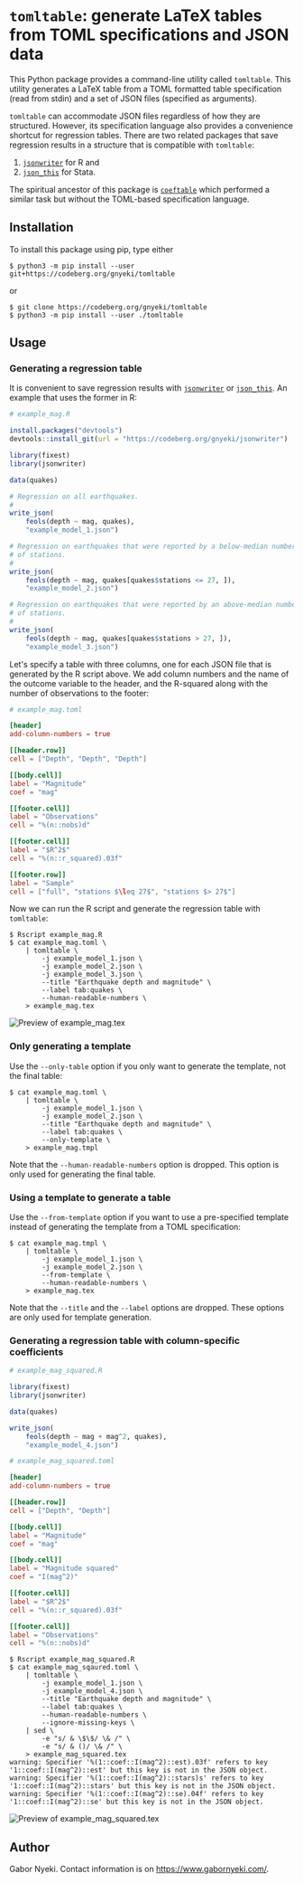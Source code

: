 
# `tomltable`: generate LaTeX tables from TOML specifications and JSON data

This Python package provides a command-line utility called `tomltable`.
This utility generates a LaTeX table from a TOML formatted table specification (read from stdin) and a set of JSON files (specified as arguments).

`tomltable` can accommodate JSON files regardless of how they are structured.
However, its specification language also provides a convenience shortcut for regression tables.
There are two related packages that save regression results in a structure that is compatible with `tomltable`:

1. [`jsonwriter`](https://codeberg.org/gnyeki/jsonwriter) for R and
2. [`json_this`](https://github.com/gn0/json-this) for Stata.

The spiritual ancestor of this package is [`coeftable`](https://github.com/gn0/coeftable) which performed a similar task but without the TOML-based specification language.

## Installation

To install this package using pip, type either

```
$ python3 -m pip install --user git+https://codeberg.org/gnyeki/tomltable
```

or

```
$ git clone https://codeberg.org/gnyeki/tomltable
$ python3 -m pip install --user ./tomltable
```

## Usage

### Generating a regression table

It is convenient to save regression results with [`jsonwriter`](https://codeberg.org/gnyeki/jsonwriter) or [`json_this`](https://github.com/gn0/json-this).
An example that uses the former in R:

```r
# example_mag.R

install.packages("devtools")
devtools::install_git(url = "https://codeberg.org/gnyeki/jsonwriter")

library(fixest)
library(jsonwriter)

data(quakes)

# Regression on all earthquakes.
#
write_json(
    feols(depth ~ mag, quakes),
    "example_model_1.json")

# Regression on earthquakes that were reported by a below-median number
# of stations.
#
write_json(
    feols(depth ~ mag, quakes[quakes$stations <= 27, ]),
    "example_model_2.json")

# Regression on earthquakes that were reported by an above-median number
# of stations.
#
write_json(
    feols(depth ~ mag, quakes[quakes$stations > 27, ]),
    "example_model_3.json")
```

Let's specify a table with three columns, one for each JSON file that is generated by the R script above.
We add column numbers and the name of the outcome variable to the header, and the R-squared along with the number of observations to the footer:

```toml
# example_mag.toml

[header]
add-column-numbers = true

[[header.row]]
cell = ["Depth", "Depth", "Depth"]

[[body.cell]]
label = "Magnitude"
coef = "mag"

[[footer.cell]]
label = "Observations"
cell = "%(n::nobs)d"

[[footer.cell]]
label = "$R^2$"
cell = "%(n::r_squared).03f"

[[footer.row]]
label = "Sample"
cell = ["full", "stations $\leq 27$", "stations $> 27$"]
```

Now we can run the R script and generate the regression table with `tomltable`:

```
$ Rscript example_mag.R
$ cat example_mag.toml \
    | tomltable \
        -j example_model_1.json \
        -j example_model_2.json \
        -j example_model_3.json \
        --title "Earthquake depth and magnitude" \
        --label tab:quakes \
        --human-readable-numbers \
    > example_mag.tex
```

![Preview of `example_mag.tex`](https://codeberg.org/gnyeki/tomltable/raw/branch/main/example/preview_mag.png)

### Only generating a template

Use the `--only-table` option if you only want to generate the template, not the final table:

```
$ cat example_mag.toml \
    | tomltable \
        -j example_model_1.json \
        -j example_model_2.json \
        --title "Earthquake depth and magnitude" \
        --label tab:quakes \
        --only-template \
    > example_mag.tmpl
```

Note that the `--human-readable-numbers` option is dropped.
This option is only used for generating the final table.

### Using a template to generate a table

Use the `--from-template` option if you want to use a pre-specified template instead of generating the template from a TOML specification:

```
$ cat example_mag.tmpl \
    | tomltable \
        -j example_model_1.json \
        -j example_model_2.json \
        --from-template \
        --human-readable-numbers \
    > example_mag.tex
```

Note that the `--title` and the `--label` options are dropped.
These options are only used for template generation.

### Generating a regression table with column-specific coefficients

```r
# example_mag_squared.R

library(fixest)
library(jsonwriter)

data(quakes)

write_json(
    feols(depth ~ mag + mag^2, quakes),
    "example_model_4.json")
```

```toml
# example_mag_squared.toml

[header]
add-column-numbers = true

[[header.row]]
cell = ["Depth", "Depth"]

[[body.cell]]
label = "Magnitude"
coef = "mag"

[[body.cell]]
label = "Magnitude squared"
coef = "I(mag^2)"

[[footer.cell]]
label = "$R^2$"
cell = "%(n::r_squared).03f"

[[footer.cell]]
label = "Observations"
cell = "%(n::nobs)d"
```

```
$ Rscript example_mag_squared.R
$ cat example_mag_sqaured.toml \
    | tomltable \
        -j example_model_1.json \
        -j example_model_4.json \
        --title "Earthquake depth and magnitude" \
        --label tab:quakes \
        --human-readable-numbers \
        --ignore-missing-keys \
    | sed \
        -e "s/ & \$\$/ \& /" \
        -e "s/ & ()/ \& /" \
    > example_mag_squared.tex
warning: Specifier '%(1::coef::I(mag^2)::est).03f' refers to key '1::coef::I(mag^2)::est' but this key is not in the JSON object.
warning: Specifier '%(1::coef::I(mag^2)::stars)s' refers to key '1::coef::I(mag^2)::stars' but this key is not in the JSON object.
warning: Specifier '%(1::coef::I(mag^2)::se).04f' refers to key '1::coef::I(mag^2)::se' but this key is not in the JSON object.
```

![Preview of `example_mag_squared.tex`](https://codeberg.org/gnyeki/tomltable/raw/branch/main/example/preview_mag_squared.png)

## Author

Gabor Nyeki.  Contact information is on https://www.gabornyeki.com/.

